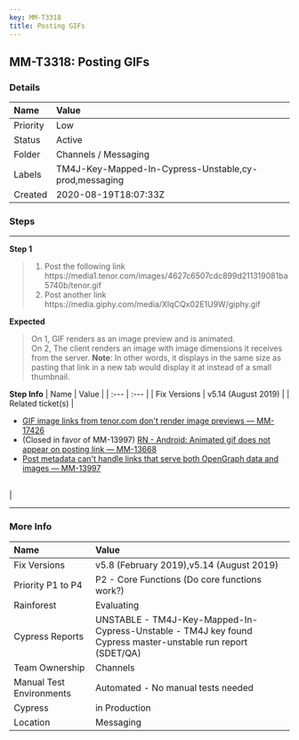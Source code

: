 ```yaml
---
key: MM-T3318
title: Posting GIFs
---
```


## MM-T3318: Posting GIFs

### Details

| Name     | Value                                                 |
| :------- | :---------------------------------------------------- |
| Priority | Low                                                   |
| Status   | Active                                                |
| Folder   | Channels / Messaging                                  |
| Labels   | TM4J-Key-Mapped-In-Cypress-Unstable,cy-prod,messaging |
| Created  | 2020-08-19T18:07:33Z                                  |

### Steps

<hr/>

**Step 1**

> <article><ol><li>Post the following link<br>https://media1.tenor.com/images/4627c6507cdc899d211319081ba5740b/tenor.gif</li><li>Post another link<br>https://media.giphy.com/media/XIqCQx02E1U9W/giphy.gif</li></ol></article>

**Expected**

> <article>On 1, GIF renders as an image preview and is animated.<br>On 2, The client renders an image with image dimensions it receives from the server. <strong>Note</strong>: In other words, it displays in the same size as pasting that link in a new tab would display it at instead of a small thumbnail.</article>

**Step Info**
| Name | Value |
| :--- | :--- |
| Fix Versions | v5.14 (August 2019) |
| Related ticket(s) | <ul><li><a href="https://mattermost.atlassian.net/browse/MM-17426">GIF image links from tenor.com don't render image previews — MM-17426</a></li><li>(Closed in favor of MM-13997) <a href="https://mattermost.atlassian.net/browse/MM-13668">RN - Android: Animated gif does not appear on posting link — MM-13668<br></a></li><li><a href="https://mattermost.atlassian.net/browse/MM-13997">Post metadata can't handle links that serve both OpenGraph data and images — MM-13997</a></li></ul><br> |

<hr/>

### More Info

| Name                     | Value                                                                                                        |
| :----------------------- | :----------------------------------------------------------------------------------------------------------- |
| Fix Versions             | v5.8 (February 2019),v5.14 (August 2019)                                                                     |
| Priority P1 to P4        | P2 - Core Functions (Do core functions work?)                                                                |
| Rainforest               | Evaluating                                                                                                   |
| Cypress Reports          | UNSTABLE - TM4J-Key-Mapped-In-Cypress-Unstable - TM4J key found Cypress master-unstable run report (SDET/QA) |
| Team Ownership           | Channels                                                                                                     |
| Manual Test Environments | Automated - No manual tests needed                                                                           |
| Cypress                  | in Production                                                                                                |
| Location                 | Messaging                                                                                                    |
